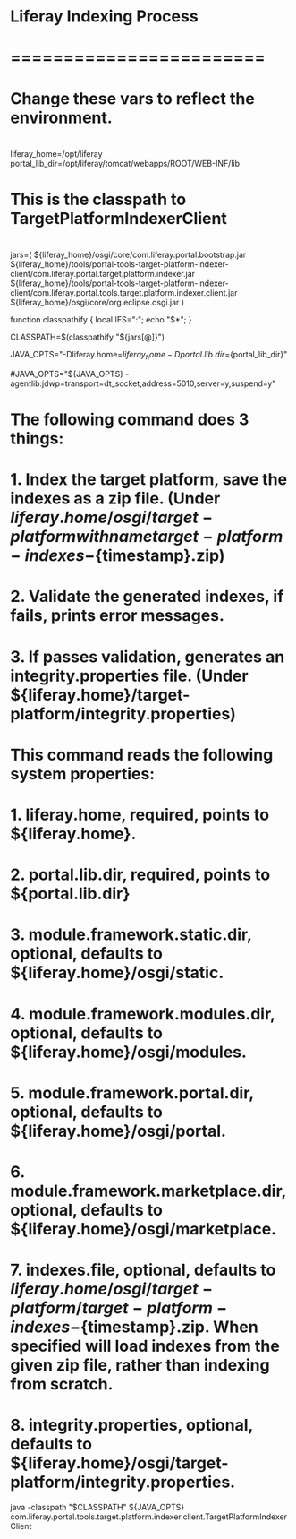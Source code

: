#
# Liferay Indexing Process
# ========================
#

#
# Change these vars to reflect the environment.
#

liferay_home=/opt/liferay
portal_lib_dir=/opt/liferay/tomcat/webapps/ROOT/WEB-INF/lib

#
# This is the classpath to TargetPlatformIndexerClient
#
jars=(
	${liferay_home}/osgi/core/com.liferay.portal.bootstrap.jar
	${liferay_home}/tools/portal-tools-target-platform-indexer-client/com.liferay.portal.target.platform.indexer.jar
	${liferay_home}/tools/portal-tools-target-platform-indexer-client/com.liferay.portal.tools.target.platform.indexer.client.jar
	${liferay_home}/osgi/core/org.eclipse.osgi.jar
)

function classpathify { local IFS=":"; echo "$*"; }

CLASSPATH=$(classpathify "${jars[@]}")

JAVA_OPTS="-Dliferay.home=${liferay_home} -Dportal.lib.dir=${portal_lib_dir}"

#JAVA_OPTS="${JAVA_OPTS} -agentlib:jdwp=transport=dt_socket,address=5010,server=y,suspend=y"

#
# The following command does 3 things:
# 1. Index the target platform, save the indexes as a zip file. (Under ${liferay.home}/osgi/target-platform with name target-platform-indexes-${timestamp}.zip)
# 2. Validate the generated indexes, if fails, prints error messages.
# 3. If passes validation, generates an integrity.properties file. (Under ${liferay.home}/target-platform/integrity.properties)
#
# This command reads the following system properties:
# 1. liferay.home, required, points to ${liferay.home}.
# 2. portal.lib.dir, required, points to ${portal.lib.dir}
# 3. module.framework.static.dir, optional, defaults to ${liferay.home}/osgi/static.
# 4. module.framework.modules.dir, optional, defaults to ${liferay.home}/osgi/modules.
# 5. module.framework.portal.dir, optional, defaults to ${liferay.home}/osgi/portal.
# 6. module.framework.marketplace.dir, optional, defaults to ${liferay.home}/osgi/marketplace.
# 7. indexes.file, optional, defaults to ${liferay.home}/osgi/target-platform/target-platform-indexes-${timestamp}.zip. When specified will load indexes from the given zip file, rather than indexing from scratch.
# 8. integrity.properties, optional, defaults to ${liferay.home}/osgi/target-platform/integrity.properties.

java -classpath "$CLASSPATH" ${JAVA_OPTS} \
	com.liferay.portal.tools.target.platform.indexer.client.TargetPlatformIndexerClient
